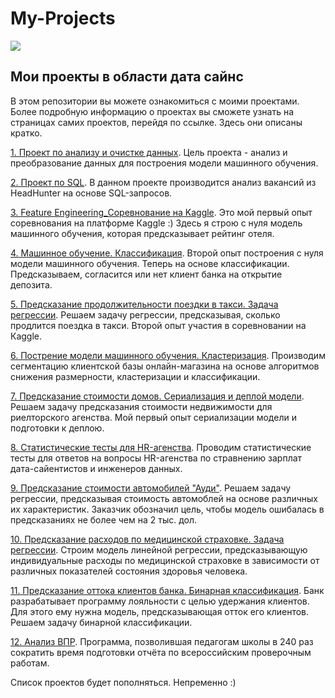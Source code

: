 # My-Projects

<img src = 'https://yandex-images.clstorage.net/xN5cn1165/46cd41FJtsgp/GQlG3dFDD7XL7pAgO1ghcUzpQDtXzXE_7WfmPC8VXLCyoumqbMeatez09mwj9YeTwJWIobOTVnoXjLhw-NOMXF0tgrlghoph2lvQoAsIAKSY2FH-94igm8hSFjxJk_7ytdE7DC4V2AJNAcPMVoQTJ9STGwWSU9Zd074Md9-Xyut4uGR-lcKNV2w9gLP6WqOlPwiBnrbKQx0bJqFKeAMs0wZT-Zwcd1mQzzCQjMZENIWHQdrg43IG3KGf_xXd5sjqiio3L7cQ7zV_X9GSa9ghlO2YMmwlGsI8mJdCGFtxT8O0smhujiTbAz3wkk0EB7bUlOCKAKKyZR_CTt1kPjYp6Gtb96zVwK_GrDyCwApq0cT-eCMvJfsj35qWU0h7QD-gx1CJvxy22PJ8gYK-lDXFVhbR2cHzI-aNkcwcR14meEhLWlSvl4C_5KyfEFFbKjOmPLqDbCWqYq745OMaGLAs0QdzWm0v51vDPrJDbWZnxPelMGvw0aIFbVLObWTt9kh4qljWjjaj72RvX_OhSAvxtZ5KgR3lSeCd6qdyajnDDYIFwdsNzZbKgb2BwV7FRhSn9mIKMeNiBN6yz69XfAZLiSr7hNyUku1WbZ8QU-i5EEdtqZHvFZizLwg1Qmm4EaxCtSGK_Az0qRLs0sJuNKbn9mdBqqMSsZZ_YW_OFx_nqSnpekcu1sL-xhysUEHLaLJF3GgzLsXoEw6KNPFLyqNuslaiG-9MFQqh38CB3HYnJZRFUBjio3H1_iPOTPU-JZsJK-r1jkSA7NQsjAIh-hhCd165Qx63SMFc-dfQiyqy_UC3s6sMPnaocI7R8I80lYUWlYJ4Y7NT5P_y_u1HbheLy1kZRw_Ek09Ffd5wArnLMpV8GZD9t4jR_0iEQ7hK0LxyJ3B7r2_FOKAfMOJMZpcWxiaha-DSw-a_cl0OZV30SBgq2jU812OOpi3fY6DIeCKkvPuDP5Z5IJw4FOCpM'>

## Мои проекты в области дата сайнс

В этом репозитории вы можете ознакомиться с моими проектами. Более подробную информацию о проектах вы сможете узнать на страницах самих проектов, перейдя по ссылке. Здесь они описаны кратко.

[1. Проект по анализу и очистке данных](https://github.com/MorozovOV/My-Projects/tree/master/Проект%20по%20анализу%20и%20очистке%20данных). Цель проекта -  анализ и преобразование данных для построения модели машинного обучения.

[2. Проект по SQL](https://github.com/MorozovOV/My-Projects/tree/master/Проект%20по%20SQL). В данном проекте производится анализ вакансий из HeadHunter на основе SQL-запросов.

[3. Feature Engineering_Соревнование на Kaggle](https://github.com/MorozovOV/My-Projects/tree/master/Feature%20Engineering_Соревнование%20на%20Kaeggle). Это мой первый опыт соревнования на платформе Кaggle :) Здесь я строю с нуля модель машинного обучения, которая предсказывает рейтинг отеля.

[4. Машинное обучение. Классификация](https://github.com/MorozovOV/My-Projects/tree/master/Машинное%20обучение.%20Классификация). Второй опыт построения с нуля модели машинного обучения. Теперь на основе классификации. Предсказываем, согласится или нет клиент банка на открытие депозита.

[5. Предсказание продолжительности поездки в такси. Задача регрессии](https://github.com/MorozovOV/My-Projects/tree/master/Проект%20по%20линейной%20регрессии). Решаем задачу регрессии, предсказывая, сколько продлится поездка в такси. Второй опыт участия в соревновании на Кaggle.

[6. Пострение модели машинного обучения. Кластеризация](https://github.com/MorozovOV/My-Projects/tree/master/Проект%20по%20кластеризации). Производим сегментацию клиентской базы онлайн-магазина на основе алгоритмов снижения размерности, кластеризации и классификации.

[7. Предсказание стоимости домов. Сериализация и деплой модели](https://github.com/MorozovOV/My-Projects/blob/master/Предсказание%20стоимости%20домов/README.md). Решаем задачу предсказания стоимости недвижимости для риелторского агенства. Мой первый опыт сериализации модели и подготовки к деплою.

[8. Статистические тесты для HR-агенства](https://github.com/MorozovOV/My-Projects/tree/master/Статистические%20тесты). Проводим статистические тесты для ответов на вопросы HR-агенства по стравнению зарплат дата-сайентистов и инженеров данных.

[9. Предсказание стоимости автомобилей "Ауди"](https://github.com/MorozovOV/My-Projects/blob/master/Предсказание%20стоимости%20автомобилей%20%22Ауди%22.%20Регрессия/README.md#Оглавление). Решаем задачу регрессии, предсказывая стоимость автомоблей на основе различных их характеристик. Заказчик обозначил цель, чтобы модель ошибалась в предсказаниях не более чем на 2 тыс. дол.

[10. Предсказание расходов по медицинской страховке. Задача регрессии](https://github.com/MorozovOV/My-Projects/blob/master/Предсказание%20расходов%20по%20медицинской%20страховке/README.md). Строим модель линейной регрессии, предсказывающую индивидуальные расходы по медицинской страховке в зависимости от различных показателей состояния здоровья человека.

[11. Предсказание оттока клиентов банка. Бинарная классификация](https://github.com/MorozovOV/My-Projects/blob/master/Предсказание%20оттока%20клиентов%20банка/README.md). Банк разрабатывает программу лояльности с целью удержания клиентов. Для этого ему нужна модель, предсказывающая отток его клиентов. Решаем задачу бинарной классификации.

[12. Анализ ВПР](https://github.com/MorozovOV/VPR_analyse/blob/master/README.md). Программа, позволившая педагогам школы в 240 раз сократить время подготовки отчёта по всероссийским проверочным работам.

Список проектов будет пополняться. Непременно :)
